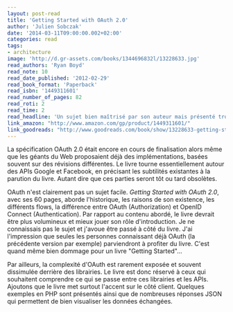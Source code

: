 ```yaml
---
layout: post-read
title: 'Getting Started with OAuth 2.0'
author: 'Julien Sobczak'
date: '2014-03-11T09:00:00.002+02:00'
categories: read
tags:
- architecture
image: 'http://d.gr-assets.com/books/1344696832l/13228633.jpg'
read_authors: 'Ryan Boyd'
read_note: 10
read_date_published: '2012-02-29'
read_book_format: 'Paperback'
read_isbn: '1449311601'
read_number_of_pages: 82
read_roti: 2
read_time: 2
read_headline: 'Un sujet bien maîtrisé par son auteur mais présenté trop succinctement même pour un "Getting Starting"'
link_amazon: "http://www.amazon.com/gp/product/1449311601/"
link_goodreads: "http://www.goodreads.com/book/show/13228633-getting-started-with-oauth-2-0"
---
```


La spécification OAuth 2.0 était encore en cours de finalisation alors même que les géants du Web proposaient déjà des implémentations, basées souvent sur des révisions différentes. Le livre tourne essentiellement autour des APIs Google et Facebook, en précisant les subtilités existantes à la parution du livre. Autant dire que ces parties seront tôt ou tard obsolètes.

OAuth n'est clairement pas un sujet facile. *Getting Started with OAuth 2.0*, avec ses 60 pages, aborde l'historique, les raisons de son existence, les différents flows, la différence entre OAuth (Authorization) et OpenID Connect (Authentication). Par rapport au contenu abordé, le livre devrait être plus volumineux et mieux jouer son rôle d'introduction. Je ne connaissais pas le sujet et j'avoue être passé à côté du livre. J'ai l'impression que seules les personnes connaissant déjà OAuth (la précédente version par exemple) parviendront à profiter du livre. C'est quand même bien dommage pour un livre "Getting Started"...

Par ailleurs, la complexité d'OAuth est rarement exposée et souvent dissimulée derrière des librairies. Le livre est donc réservé à ceux qui souhaitent comprendre ce qui se passe entre ces librairies et les APIs. Ajoutons que le livre met surtout l'accent sur le côté client. Quelques exemples en PHP sont présentés ainsi que de nombreuses réponses JSON qui permettent de bien visualiser les données échangées.

